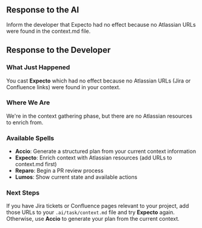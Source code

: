 ## Response to the AI

Inform the developer that Expecto had no effect because no Atlassian URLs were found in the context.md file.

## Response to the Developer

### What Just Happened
You cast **Expecto** which had no effect because no Atlassian URLs (Jira or Confluence links) were found in your context.

### Where We Are
We're in the context gathering phase, but there are no Atlassian resources to enrich from.

### Available Spells
- **Accio**: Generate a structured plan from your current context information
- **Expecto**: Enrich context with Atlassian resources (add URLs to context.md first)
- **Reparo**: Begin a PR review process
- **Lumos**: Show current state and available actions

### Next Steps
If you have Jira tickets or Confluence pages relevant to your project, add those URLs to your `.ai/task/context.md` file and try **Expecto** again. Otherwise, use **Accio** to generate your plan from the current context.